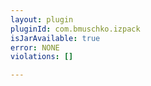 ```yaml
---
layout: plugin
pluginId: com.bmuschko.izpack
isJarAvailable: true
error: NONE
violations: []

---
```

